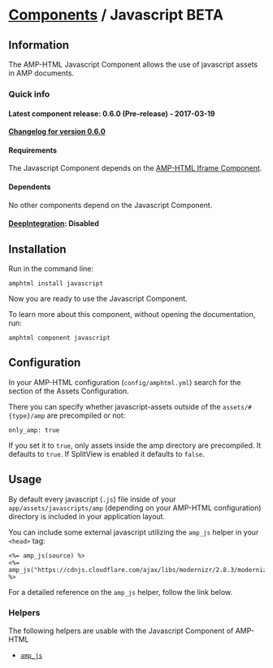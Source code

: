 
# [Components](https://github.com/jonhue/amphtml/tree/master/lib/amphtml/components/docs) / Javascript BETA


## Information

The AMP-HTML Javascript Component allows the use of javascript assets in AMP documents.

### Quick info

#### Latest component release: 0.6.0 (Pre-release) - 2017-03-19

[**Changelog for version 0.6.0**](https://github.com/jonhue/amphtml/blob/master/CHANGELOG.md#060-pre-release---2017-03-19)

#### Requirements

The Javascript Component depends on the [AMP-HTML Iframe Component](https://github.com/jonhue/amphtml/tree/master/lib/amphtml/components/docs/iframe.md).

#### Dependents

No other components depend on the Javascript Component.

#### [DeepIntegration](https://github.com/jonhue/amphtml/tree/master/lib/amphtml/components/docs#deepintegration-components): Disabled


## Installation

Run in the command line:

    amphtml install javascript

Now you are ready to use the Javascript Component.

To learn more about this component, without opening the documentation, run:

    amphtml component javascript


## Configuration

In your AMP-HTML configuration (`config/amphtml.yml`) search for the section of the Assets Configuration.

There you can specify whether javascript-assets outside of the `assets/#{type}/amp` are precompiled or not:

    only_amp: true

If you set it to `true`, only assets inside the amp directory are precompiled. It defaults to `true`. If SplitView is enabled it defaults to `false`.


## Usage

By default every javascript (`.js`) file inside of your `app/assets/javascripts/amp` (depending on your AMP-HTML configuration) directory is included in your application layout.

You can include some external javascript utilizing the `amp_js` helper in your `<head>` tag:

    <%= amp_js(source) %>
    <%= amp_js("https://cdnjs.cloudflare.com/ajax/libs/modernizr/2.8.3/modernizr.min.js") %>

For a detailed reference on the `amp_js` helper, follow the link below.


### Helpers

The following helpers are usable with the Javascript Component of AMP-HTML

* [`amp_js`](https://github.com/jonhue/amphtml/blob/master/lib/amphtml/helpers/docs/amp_js.md)

